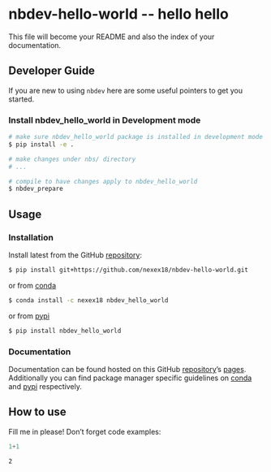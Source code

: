 # nbdev-hello-world -- hello hello 


<!-- WARNING: THIS FILE WAS AUTOGENERATED! DO NOT EDIT! -->

This file will become your README and also the index of your
documentation.

## Developer Guide

If you are new to using `nbdev` here are some useful pointers to get you
started.

### Install nbdev_hello_world in Development mode

``` sh
# make sure nbdev_hello_world package is installed in development mode
$ pip install -e .

# make changes under nbs/ directory
# ...

# compile to have changes apply to nbdev_hello_world
$ nbdev_prepare
```

## Usage

### Installation

Install latest from the GitHub
[repository](https://github.com/nexex18/nbdev-hello-world):

``` sh
$ pip install git+https://github.com/nexex18/nbdev-hello-world.git
```

or from [conda](https://anaconda.org/nexex18/nbdev-hello-world)

``` sh
$ conda install -c nexex18 nbdev_hello_world
```

or from [pypi](https://pypi.org/project/nbdev-hello-world/)

``` sh
$ pip install nbdev_hello_world
```

### Documentation

Documentation can be found hosted on this GitHub
[repository](https://github.com/nexex18/nbdev-hello-world)’s
[pages](https://nexex18.github.io/nbdev-hello-world/). Additionally you
can find package manager specific guidelines on
[conda](https://anaconda.org/nexex18/nbdev-hello-world) and
[pypi](https://pypi.org/project/nbdev-hello-world/) respectively.

## How to use

Fill me in please! Don’t forget code examples:

``` python
1+1
```

    2

